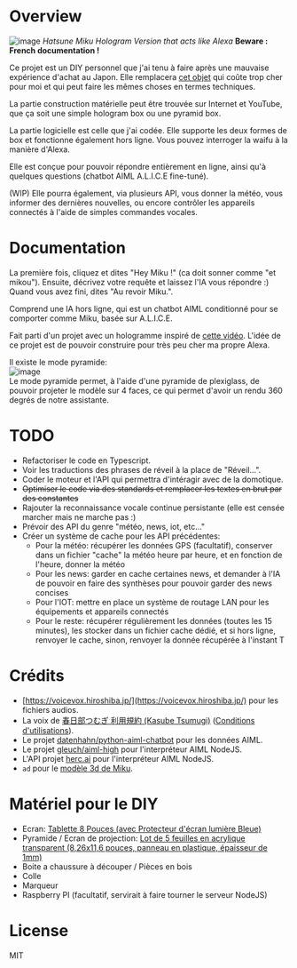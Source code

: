 # Overview
![image](https://github.com/user-attachments/assets/79a2b1b9-de90-4a4b-8ba3-572dbcc30823)
_Hatsune Miku Hologram Version that acts like Alexa_
**Beware : French documentation !**

Ce projet est un DIY personnel que j'ai tenu à faire après une mauvaise expérience d'achat au Japon.
Elle remplacera [cet objet](https://www.youtube.com/watch?v=nkcKaNqfykg) qui coûte trop cher pour moi et qui peut faire les mêmes choses en termes techniques.

La partie construction matérielle peut être trouvée sur Internet et YouTube, que ça soit une simple hologram box ou une pyramid box.

La partie logicielle est celle que j'ai codée.
Elle supporte les deux formes de box et fonctionne également hors ligne. Vous pouvez interroger la waifu à la manière d'Alexa.

Elle est conçue pour pouvoir répondre entièrement en ligne, ainsi qu'à quelques questions (chatbot AIML A.L.I.C.E fine-tuné).

(WIP) Elle pourra également, via plusieurs API, vous donner la météo, vous informer  des dernières nouvelles, ou encore contrôler les appareils connectés à l'aide de simples commandes vocales.

# Documentation 
La première fois, cliquez et dites "Hey Miku !" (ca doit sonner comme "et mikou").
Ensuite, décrivez votre requête et laissez l'IA vous répondre :)
Quand vous avez fini, dites "Au revoir Miku.".

Comprend une IA hors ligne, qui est un chatbot AIML conditionné pour se comporter comme Miku, basée sur A.L.I.C.E.

Fait parti d'un projet avec un hologramme inspiré de [cette vidéo](https://www.youtube.com/watch?v=P09TWAMLhE4).
L'idée de ce projet est de pouvoir construire pour très peu cher ma propre Alexa.

Il existe le mode pyramide: <br>
![image](https://github.com/user-attachments/assets/4b326331-a4c9-430d-a41b-711492828e6c)<br>
Le mode pyramide permet, à l'aide d'une pyramide de plexiglass, de pouvoir projeter le modèle sur 4 faces, ce qui permet d'avoir un rendu 360 degrés de notre assistante.

# TODO
- Refactoriser le code en Typescript.
- Voir les traductions des phrases de réveil à la place de "Réveil...".
- Coder le moteur et l'API qui permettra d'intéragir avec de la domotique.
- ~~Optimiser le code via des standards et remplacer les textes en brut par des constantes~~
- Rajouter la reconnaissance vocale continue persistante (elle est censée marcher mais ne marche pas :\)
- Prévoir des API du genre "météo, news, iot, etc..."
- Créer un système de cache pour les API précédentes: <br>
  - Pour la météo: récupérer les données GPS (facultatif), conserver dans un fichier "cache" la météo heure par heure, et en fonction de l'heure, donner la météo
  - Pour les news: garder en cache certaines news, et demander à l'IA de pouvoir en faire des synthèses pour pouvoir garder des news concises
  - Pour l'IOT: mettre en place un système de routage LAN pour les équipements et appareils connectés
  - Pour le reste: récupérer régulièrement les données (toutes les 15 minutes), les stocker dans un fichier cache dédié, et si hors ligne, renvoyer le cache, sinon, renvoyer la donnée récupérée à l'instant T    


# Crédits
- [https://voicevox.hiroshiba.jp/](https://voicevox.hiroshiba.jp/) pour les fichiers audios.
- La voix de [春日部つむぎ 利用規約 (Kasube Tsumugi)](https://voicevox.hiroshiba.jp/product/kasukabe_tsumugi/) ([Conditions d'utilisations](https://tsumugi-official.studio.site/rule)).
- Le projet [datenhahn/python-aiml-chatbot](https://github.com/datenhahn/python-aiml-chatbot/) pour les données AIML.
- Le projet [gleuch/aiml-high](https://github.com/gleuch/aiml-high) pour l'interpréteur AIML NodeJS.
- L'API projet [herc.ai](https://github.com/) pour l'interpréteur AIML NodeJS.
- `ad` pour le [modèle 3d de Miku](https://hub.vroid.com/en/characters/6393831588053029732/models/292088747503985726).

# Matériel pour le DIY
- Ecran: [Tablette 8 Pouces (avec Protecteur d'écran lumière Bleue)](https://www.amazon.fr/gp/product/B0C7VHG8PL/ref=ppx_od_dt_b_asin_title_s00?ie=UTF8&psc=1)
- Pyramide / Ecran de projection: [Lot de 5 feuilles en acrylique transparent (8,26x11,6 pouces, panneau en plastique, épaisseur de 1mm)](https://www.temu.com/fr/lot-de-5-feuilles-en-acrylique-transparent-8-26x11-6-pouces-panneau-en-plastique-pour-le-remplacement--de-cadre-photo-projets-d-exposition-artistique-%C3%A9paisseur-de-1-0-mm-film-anti-rayures-haute-clart%C3%A9-g-601099563734027.html?_oak_mp_inf=EIuo4q%2Bm1ogBGiAxM2JkMjgzZWNlYWQ0YWYwODE5MTdiZjVlMDg5NWQzOSDw7pC6mzI%3D&top_gallery_url=https%3A%2F%2Fimg.kwcdn.com%2Fproduct%2Ffancy%2F2d7c51bb-c95b-4f72-b698-6e74e4dcc528.jpg&spec_gallery_id=4119781572&refer_page_sn=10009&refer_source=0&freesia_scene=2&_oak_freesia_scene=2&_oak_rec_ext_1=Nzc1&_oak_gallery_order=1291141593%2C1421948185%2C36196099%2C207688512%2C1801095390&search_key=plaque%20acrylique%205%20feuilles&refer_page_el_sn=200049&refer_page_name=search_result&refer_page_id=10009_1725356561827_z8u8w4q9l4&_x_sessn_id=tudzg6f4yi)
- Boite a chaussure à découper / Pièces en bois
- Colle
- Marqueur
- Raspberry PI (facultatif, servirait à faire tourner le serveur NodeJS)

# License
MIT
